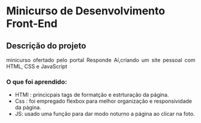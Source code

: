 # Minicurso de Desenvolvimento Front-End
## Descrição do projeto
<p align="justify">minicurso ofertado pelo portal Responde Aí,criando um site pessoal com HTML, CSS e JavaScript</p>

 ### O que foi aprendido:
   - HTMl : princicpais tags de formatção e estrturação da página.
   - Css : foi empregado flexbox para melhor organização e responsividade da página.
   - JS: usado uma função para dar modo noturno a página ao clicar na foto.
   
 
  
